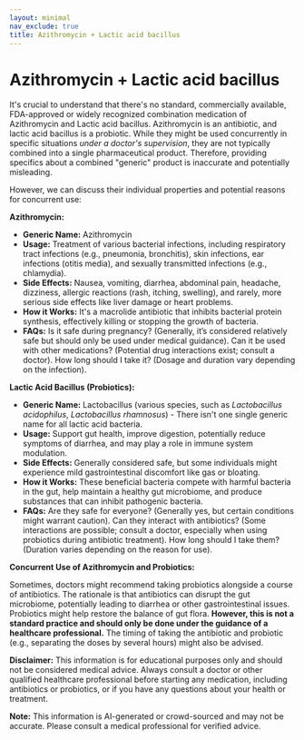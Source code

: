 ```yaml
---
layout: minimal
nav_exclude: true
title: Azithromycin + Lactic acid bacillus
---
```


# Azithromycin + Lactic acid bacillus

It's crucial to understand that there's no standard, commercially available, FDA-approved or widely recognized combination medication of Azithromycin and Lactic acid bacillus.  Azithromycin is an antibiotic, and lactic acid bacillus is a probiotic.  While they might be used concurrently in specific situations *under a doctor's supervision*,  they are not typically combined into a single pharmaceutical product.  Therefore, providing specifics about a combined "generic" product is inaccurate and potentially misleading.

However, we can discuss their individual properties and potential reasons for concurrent use:

**Azithromycin:**

* **Generic Name:** Azithromycin
* **Usage:** Treatment of various bacterial infections, including respiratory tract infections (e.g., pneumonia, bronchitis), skin infections, ear infections (otitis media), and sexually transmitted infections (e.g., chlamydia).
* **Side Effects:** Nausea, vomiting, diarrhea, abdominal pain, headache, dizziness, allergic reactions (rash, itching, swelling), and rarely, more serious side effects like liver damage or heart problems.
* **How it Works:** It's a macrolide antibiotic that inhibits bacterial protein synthesis, effectively killing or stopping the growth of bacteria.
* **FAQs:**  Is it safe during pregnancy? (Generally, it’s considered relatively safe but should only be used under medical guidance).  Can it be used with other medications? (Potential drug interactions exist; consult a doctor).  How long should I take it? (Dosage and duration vary depending on the infection).

**Lactic Acid Bacillus (Probiotics):**

* **Generic Name:**  Lactobacillus (various species, such as *Lactobacillus acidophilus*, *Lactobacillus rhamnosus*) -  There isn't one single generic name for all lactic acid bacteria.
* **Usage:**  Support gut health, improve digestion, potentially reduce symptoms of diarrhea, and may play a role in immune system modulation.
* **Side Effects:** Generally considered safe, but some individuals might experience mild gastrointestinal discomfort like gas or bloating.
* **How it Works:**  These beneficial bacteria compete with harmful bacteria in the gut, help maintain a healthy gut microbiome, and produce substances that can inhibit pathogenic bacteria.
* **FAQs:** Are they safe for everyone? (Generally yes, but certain conditions might warrant caution).  Can they interact with antibiotics? (Some interactions are possible; consult a doctor, especially when using probiotics during antibiotic treatment).  How long should I take them? (Duration varies depending on the reason for use).


**Concurrent Use of Azithromycin and Probiotics:**

Sometimes, doctors might recommend taking probiotics alongside a course of antibiotics.  The rationale is that antibiotics can disrupt the gut microbiome, potentially leading to diarrhea or other gastrointestinal issues.  Probiotics might help restore the balance of gut flora.  **However, this is not a standard practice and should only be done under the guidance of a healthcare professional.**  The timing of taking the antibiotic and probiotic (e.g., separating the doses by several hours) might also be advised.

**Disclaimer:** This information is for educational purposes only and should not be considered medical advice.  Always consult a doctor or other qualified healthcare professional before starting any medication, including antibiotics or probiotics, or if you have any questions about your health or treatment.


**Note:** This information is AI-generated or crowd-sourced and may not be accurate. Please consult a medical professional for verified advice.